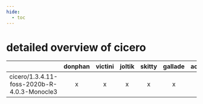 ```yaml
---
hide:
  - toc
---
```


detailed overview of cicero
===========================

| |donphan|victini|joltik|skitty|gallade|accelgor|swalot|doduo|
| :---: | :---: | :---: | :---: | :---: | :---: | :---: | :---: | :---: |
|cicero/1.3.4.11-foss-2020b-R-4.0.3-Monocle3|x|x|x|x|x|-|x|x|
